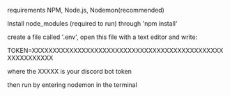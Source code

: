 requirements NPM, Node.js, Nodemon(recommended)

Install node_modules (required to run) through 'npm install'

create a file called '.env', open this file with a text editor and write:

TOKEN=XXXXXXXXXXXXXXXXXXXXXXXXXXXXXXXXXXXXXXXXXXXXXXXXXXXXXXXXX

where the XXXXX is your discord bot token


then run by entering nodemon in the terminal

